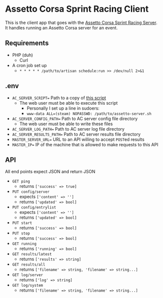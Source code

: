# Assetto Corsa Sprint Racing Client

This is the client app that goes with the [Assetto Corsa Sprint Racing Server](https://github.com/rickselby/acsr-server).
It handles running an Assetto Corsa server for an event.

## Requirements

* PHP (duh)
    * Curl
* A cron job set up
    * `* * * * * /path/to/artisan schedule:run >> /dev/null 2>&1`
## .env

* `AC_SERVER_SCRIPT=` Path to a copy of [this script](https://github.com/rickselby/AssettoCorsaLinuxScripts)
    * The web user must be able to execute this script
        * Personally I set up a line in sudoers:
        * `www-data ALL=(steam) NOPASSWD: /path/to/assetto-server.sh`
* `AC_SERVER_CONFIG_PATH=` Path to AC server config file directory
    * The web user must be able to write these files
* `AC_SERVER_LOG_PATH=` Path to AC server log file directory
* `AC_SERVER_RESULTS_PATH=` Path to AC server results file directory
* `MASTER_SERVER_URL=` URL to an API willing to accept `POST`ed results
* `MASTER_IP=` IP of the machine that is allowed to make requests to this API

## API

All end points expect JSON and return JSON

* `GET ping`
    * returns `['success' => true]`
* `PUT config/server`
    * expects `['content' => '']`
    * returns `['updated' => bool]`
* `PUT config/entrylist`
    * expects `['content' => '']`
    * returns `['updated' => bool]`
* `PUT start`
    * returns `['success' => bool]`
* `PUT stop`
    * returns `['success' => bool]`
* `GET running`
    * returns `['running' => bool]`
* `GET results/latest`
    * returns `['results' => string]`
* `GET results/all`
    * returns `['filename' => string, 'filename' => string...]`
* `GET log/server`
    * returns `['log' => string]`
* `GET log/system`
    * returns `['filename' => string, 'filename' => string...]`
